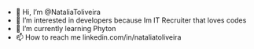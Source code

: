 - 👋 Hi, I’m @NataliaToliveira
- 👀 I’m interested in developers because Im IT Recruiter that loves codes
- 🌱 I’m currently learning Phyton
- 📫 How to reach me linkedin.com/in/nataliatoliveira

<!---
NataliaToliveira/NataliaToliveira is a ✨ special ✨ repository because its `README.md` (this file) appears on your GitHub profile.
You can click the Preview link to take a look at your changes.
--->
